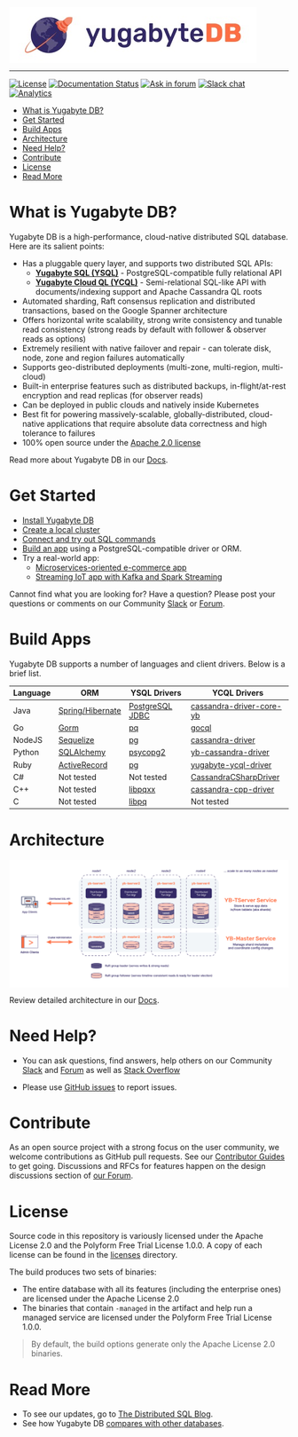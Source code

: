 <img src="https://github.com/yugabyte/yugabyte-db/raw/master/architecture/images/ybDB_horizontal.jpg" align="center" alt="Yugabyte DB"/>

---------------------------------------

[![License](https://img.shields.io/badge/License-Apache%202.0-blue.svg)](https://opensource.org/licenses/Apache-2.0)
[![Documentation Status](https://readthedocs.org/projects/ansicolortags/badge/?version=latest)](https://docs.yugabyte.com/)
[![Ask in forum](https://img.shields.io/badge/ask%20us-forum-orange.svg)](https://forum.yugabyte.com/)
[![Slack chat](https://img.shields.io/badge/Slack:-%23yugabyte_db-blueviolet.svg?logo=slack)](https://www.yugabyte.com/slack)
[![Analytics](https://yugabyte.appspot.com/UA-104956980-4/home?pixel&useReferer)](https://github.com/yugabyte/ga-beacon)

- [What is Yugabyte DB?](#what-is-yugabyte-db)
- [Get Started](#get-started)
- [Build Apps](#build-apps)
- [Architecture](#architecture)
- [Need Help?](#need-help)
- [Contribute](#contribute)
- [License](#license)
- [Read More](#read-more)

# What is Yugabyte DB?

Yugabyte DB is a high-performance, cloud-native distributed SQL database. Here are its salient points:
* Has a pluggable query layer, and supports two distributed SQL APIs:
    * **[Yugabyte SQL (YSQL)](https://docs.yugabyte.com/latest/api/ysql/)** - PostgreSQL-compatible fully relational API
    * **[Yugabyte Cloud QL (YCQL)](https://docs.yugabyte.com/latest/api/ycql/)** - Semi-relational SQL-like API with documents/indexing support and Apache Cassandra QL roots 
* Automated sharding, Raft consensus replication and distributed transactions, based on the Google Spanner architecture
* Offers horizontal write scalability, strong write consistency and tunable read consistency (strong reads by default with follower & observer reads as options)
* Extremely resilient with native failover and repair - can tolerate disk, node, zone and region failures automatically
* Supports geo-distributed deployments (multi-zone, multi-region, multi-cloud)
* Built-in enterprise features such as distributed backups, in-flight/at-rest encryption and read replicas (for observer reads)
* Can be deployed in public clouds and natively inside Kubernetes
* Best fit for powering massively-scalable, globally-distributed, cloud-native applications that require absolute data correctness and high tolerance to failures
* 100% open source under the [Apache 2.0 license](https://github.com/yugabyte/yugabyte-db/blob/master/LICENSE.md)

Read more about Yugabyte DB in our [Docs](https://docs.yugabyte.com/latest/introduction/).

# Get Started

* [Install Yugabyte DB](https://docs.yugabyte.com/latest/quick-start/install/)
* [Create a local cluster](https://docs.yugabyte.com/latest/quick-start/create-local-cluster/)
* [Connect and try out SQL commands](https://docs.yugabyte.com/latest/quick-start/explore-ysql/)
* [Build an app](https://docs.yugabyte.com/latest/quick-start/build-apps/) using a PostgreSQL-compatible driver or ORM.
* Try a real-world app:
    * [Microservices-oriented e-commerce app](https://github.com/yugabyte/yugastore-java)
    * [Streaming IoT app with Kafka and Spark Streaming](https://docs.yugabyte.com/latest/develop/realworld-apps/iot-spark-kafka-ksql/)

Cannot find what you are looking for? Have a question? Please post your questions or comments on our Community [Slack](https://www.yugabyte.com/slack) or [Forum](https://forum.yugabyte.com).

# Build Apps

Yugabyte DB supports a number of languages and client drivers. Below is a brief list.

| Language  | ORM | YSQL Drivers | YCQL Drivers |
| --------- | --- | ------------ | ------------ |
| Java  | [Spring/Hibernate](https://docs.yugabyte.com/latest/quick-start/build-apps/java/ysql-spring-data/) | [PostgreSQL JDBC](https://docs.yugabyte.com/latest/quick-start/build-apps/java/ysql-jdbc/) | [cassandra-driver-core-yb](https://docs.yugabyte.com/latest/quick-start/build-apps/java/ycql/)
| Go  | [Gorm](https://github.com/yugabyte/orm-examples) | [pq](https://docs.yugabyte.com/latest/quick-start/build-apps/go/#ysql) | [gocql](https://docs.yugabyte.com/latest/quick-start/build-apps/go/#ycql)
| NodeJS  | [Sequelize](https://github.com/yugabyte/orm-examples) | [pg](https://docs.yugabyte.com/latest/quick-start/build-apps/nodejs/#ysql) | [cassandra-driver](https://docs.yugabyte.com/latest/quick-start/build-apps/nodejs/#ycql)
| Python  | [SQLAlchemy](https://github.com/yugabyte/orm-examples) | [psycopg2](https://docs.yugabyte.com/latest/quick-start/build-apps/python/#ysql) | [yb-cassandra-driver](https://docs.yugabyte.com/latest/quick-start/build-apps/python/#ycql)
| Ruby  | [ActiveRecord](https://github.com/yugabyte/orm-examples) | [pg](https://docs.yugabyte.com/latest/quick-start/build-apps/ruby/#ysql) | [yugabyte-ycql-driver](https://docs.yugabyte.com/latest/quick-start/build-apps/ruby/#ycql)
| C#  | Not tested | Not tested | [CassandraCSharpDriver](https://docs.yugabyte.com/latest/quick-start/build-apps/csharp/#ycql)
| C++ | Not tested | [libpqxx](https://docs.yugabyte.com/latest/quick-start/build-apps/cpp/#ysql) | [cassandra-cpp-driver](https://docs.yugabyte.com/latest/quick-start/build-apps/cpp/#ycql)
| C   | Not tested | [libpq](https://docs.yugabyte.com/latest/quick-start/build-apps/c/#ysql) | Not tested

# Architecture

<img src="https://raw.githubusercontent.com/yugabyte/yugabyte-db/master/architecture/images/yb-architecture.jpg" align="center" alt="Yugabyte DB Architecture"/>

Review detailed architecture in our [Docs](https://docs.yugabyte.com/latest/architecture/).

# Need Help?

* You can ask questions, find answers, help others on our Community [Slack](https://www.yugabyte.com/slack) and [Forum](https://forum.yugabyte.com) as well as [Stack Overflow](https://stackoverflow.com/questions/tagged/yugabyte-db)

* Please use [GitHub issues](https://github.com/yugabyte/yugabyte-db/issues) to report issues.

# Contribute

As an open source project with a strong focus on the user community, we welcome contributions as GitHub pull requests. See our [Contributor Guides](https://docs.yugabyte.com/latest/contribute/) to get going. Discussions and RFCs for features happen on the design discussions section of [our Forum](https://forum.yugabyte.com).

# License

Source code in this repository is variously licensed under the Apache License 2.0 and the Polyform Free Trial License 1.0.0. A copy of each license can be found in the [licenses](licenses) directory.

The build produces two sets of binaries:
* The entire database with all its features (including the enterprise ones) are licensed under the Apache License 2.0
* The  binaries that contain `-managed` in the artifact and help run a managed service are licensed under the Polyform Free Trial License 1.0.0.

> By default, the build options generate only the Apache License 2.0 binaries.


# Read More

* To see our updates, go to [The Distributed SQL Blog](https://blog.yugabyte.com/).
* See how Yugabyte DB [compares with other databases](https://docs.yugabyte.com/latest/comparisons/). 
